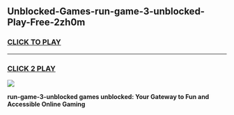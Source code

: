 
## Unblocked-Games-run-game-3-unblocked-Play-Free-2zh0m
<h3>
<a href="https://premium76.site?title=run-game-3-unblocked&ref=23A">CLICK TO PLAY</a></h3>
<hr>

<h3>
<a href="https://premium76.site?title=run-game-3-unblocked&ref=23A">CLICK 2 PLAY</a>
  
</h3>

<a href="https://premium76.site?title=run-game-3-unblocked&ref=23A"><img src="https://clearcache.store/games.png"></a>


**run-game-3-unblocked games unblocked: Your Gateway to Fun and Accessible Online Gaming**
